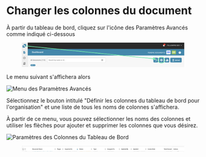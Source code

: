 # Changer les colonnes du document

À partir du tableau de bord, cliquez sur l'icône des Paramètres Avancés comme indiqué ci-dessous

<figure><img src="../../.gitbook/assets/image (33).png" alt=""><figcaption></figcaption></figure>

Le menu suivant s'affichera alors

![Menu des Paramètres Avancés](https://lh7-us.googleusercontent.com/wWt5QbmwZf44enmOoLcofh6SvyYPiHTav9OiEog_m2xtnty6X73pFlhfdM9aglx89_pfbiACZx5BejagV-wAKwlDTuGoGNu5jgbcZ5djrZ_h1IgGp-8uaq8UHY-umjrs96hb4FZOzHFzdLasg2F_ftw)

Sélectionnez le bouton intitulé "Définir les colonnes du tableau de bord pour l'organisation" et une liste de tous les noms de colonnes s'affichera.

À partir de ce menu, vous pouvez sélectionner les noms des colonnes et utiliser les flèches pour ajouter et supprimer les colonnes que vous désirez.

![Paramètres des Colonnes du Tableau de Bord](https://lh7-us.googleusercontent.com/cXnnrIR-y4TRDnRE9irGvvjnmkN-HSGEQTh7FiwsjRHzXF7FNjd-_gLO-m55fLlv6lVjk-VvThgdW5JWgqIVZSm5tfk3hC7xrj68uRE5OgIPMtYIrpxOhhYzk4OMibyDBqvHQ0VZaDAysZohlH8dxm8)

<div data-full-width="true">

<figure><img src="../../.gitbook/assets/image (32).png" alt=""><figcaption></figcaption></figure>

</div>
